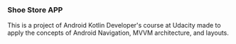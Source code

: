 ### Shoe Store APP

This is a project of Android Kotlin Developer's course at Udacity made to apply the concepts of Android Navigation, MVVM architecture, and layouts.